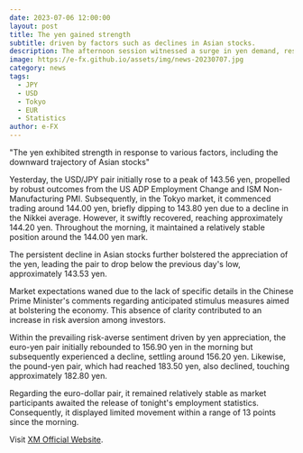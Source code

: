 ```yaml
---
date: 2023-07-06 12:00:00
layout: post
title: The yen gained strength
subtitle: driven by factors such as declines in Asian stocks.
description: The afternoon session witnessed a surge in yen demand, resulting in a significant decline of nearly one yen in the USD/JPY pair compared to the previous day's closing rate. 
image: https://e-fx.github.io/assets/img/news-20230707.jpg
category: news
tags:
  - JPY
  - USD
  - Tokyo
  - EUR
  - Statistics
author: e-FX
---
```


"The yen exhibited strength in response to various factors, including the downward trajectory of Asian stocks"

Yesterday, the USD/JPY pair initially rose to a peak of 143.56 yen, propelled by robust outcomes from the US ADP Employment Change and ISM Non-Manufacturing PMI. Subsequently, in the Tokyo market, it commenced trading around 144.00 yen, briefly dipping to 143.80 yen due to a decline in the Nikkei average. However, it swiftly recovered, reaching approximately 144.20 yen. Throughout the morning, it maintained a relatively stable position around the 144.00 yen mark.

The persistent decline in Asian stocks further bolstered the appreciation of the yen, leading the pair to drop below the previous day's low, approximately 143.53 yen.

Market expectations waned due to the lack of specific details in the Chinese Prime Minister's comments regarding anticipated stimulus measures aimed at bolstering the economy. This absence of clarity contributed to an increase in risk aversion among investors.

Within the prevailing risk-averse sentiment driven by yen appreciation, the euro-yen pair initially rebounded to 156.90 yen in the morning but subsequently experienced a decline, settling around 156.20 yen. Likewise, the pound-yen pair, which had reached 183.50 yen, also declined, touching approximately 182.80 yen.

Regarding the euro-dollar pair, it remained relatively stable as market participants awaited the release of tonight's employment statistics. Consequently, it displayed limited movement within a range of 13 points since the morning.


Visit [XM Official Website](https://clicks.pipaffiliates.com/c?c=550036&l=en&p=0).